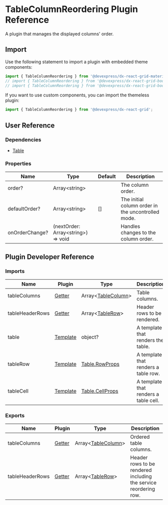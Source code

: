 # TableColumnReordering Plugin Reference

A plugin that manages the displayed columns' order.

## Import

Use the following statement to import a plugin with embedded theme components:

```js
import { TableColumnReordering } from '@devexpress/dx-react-grid-material-ui';
// import { TableColumnReordering } from '@devexpress/dx-react-grid-bootstrap4';
// import { TableColumnReordering } from '@devexpress/dx-react-grid-bootstrap3';
```

If you want to use custom components, you can import the themeless plugin:

```js
import { TableColumnReordering } from '@devexpress/dx-react-grid';
```

## User Reference

### Dependencies

- [Table](table.md)

### Properties

Name | Type | Default | Description
-----|------|---------|------------
order? | Array&lt;string&gt; | | The column order.
defaultOrder? | Array&lt;string&gt; | [] | The initial column order in the uncontrolled mode.
onOrderChange? | (nextOrder: Array&lt;string&gt;) => void | | Handles changes to the column order.

## Plugin Developer Reference

### Imports

Name | Plugin | Type | Description
-----|--------|------|------------
tableColumns | [Getter](../../../dx-react-core/docs/reference/getter.md) | Array&lt;[TableColumn](table.md#tablecolumn)&gt; | Table columns.
tableHeaderRows | [Getter](../../../dx-react-core/docs/reference/getter.md) | Array&lt;[TableRow](table.md#tablerow)&gt; | Header rows to be rendered.
table | [Template](../../../dx-react-core/docs/reference/template.md) | object? | A template that renders the table.
tableRow | [Template](../../../dx-react-core/docs/reference/template.md) | [Table.RowProps](table.md#tablerowprops) | A template that renders a table row.
tableCell | [Template](../../../dx-react-core/docs/reference/template.md) | [Table.CellProps](table.md#tablecellprops) | A template that renders a table cell.

### Exports

Name | Plugin | Type | Description
-----|--------|------|------------
tableColumns | [Getter](../../../dx-react-core/docs/reference/getter.md) | Array&lt;[TableColumn](table.md#tablecolumn)&gt; | Ordered table columns.
tableHeaderRows | [Getter](../../../dx-react-core/docs/reference/getter.md) | Array&lt;[TableRow](table.md#tablerow)&gt; | Header rows to be rendered including the service reordering row.
